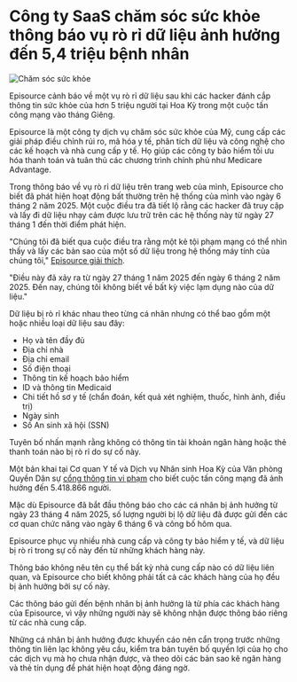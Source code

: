 # Công ty SaaS chăm sóc sức khỏe thông báo vụ rò rỉ dữ liệu ảnh hưởng đến 5,4 triệu bệnh nhân

![Chăm sóc sức khỏe](https://www.bleepstatic.com/content/hl-images/2022/08/22/healthcare-cyber.jpg)

Episource cảnh báo về một vụ rò rỉ dữ liệu sau khi các hacker đánh cắp thông tin sức khỏe của hơn 5 triệu người tại Hoa Kỳ trong một cuộc tấn công mạng vào tháng Giêng.

Episource là một công ty dịch vụ chăm sóc sức khỏe của Mỹ, cung cấp các giải pháp điều chỉnh rủi ro, mã hóa y tế, phân tích dữ liệu và công nghệ cho các kế hoạch và nhà cung cấp y tế. Họ giúp các công ty bảo hiểm tối ưu hóa thanh toán và tuân thủ các chương trình chính phủ như Medicare Advantage.

Trong thông báo về vụ rò rỉ dữ liệu trên trang web của mình, Episource cho biết đã phát hiện hoạt động bất thường trên hệ thống của mình vào ngày 6 tháng 2 năm 2025. Một cuộc điều tra đã tiết lộ rằng các hacker đã truy cập và lấy đi dữ liệu nhạy cảm được lưu trữ trên các hệ thống này từ ngày 27 tháng 1 đến thời điểm phát hiện.

"Chúng tôi đã biết qua cuộc điều tra rằng một kẻ tội phạm mạng có thể nhìn thấy và lấy các bản sao của một số dữ liệu trong hệ thống máy tính của chúng tôi," [Episource giải thích](https://response.idx.us/episource/).

"Điều này đã xảy ra từ ngày 27 tháng 1 năm 2025 đến ngày 6 tháng 2 năm 2025. Đến nay, chúng tôi không biết về bất kỳ việc lạm dụng nào của dữ liệu."

Dữ liệu bị rò rỉ khác nhau theo từng cá nhân nhưng có thể bao gồm một hoặc nhiều loại dữ liệu sau đây:

* Họ và tên đầy đủ
* Địa chỉ nhà
* Địa chỉ email
* Số điện thoại
* Thông tin kế hoạch bảo hiểm
* ID và thông tin Medicaid
* Chi tiết hồ sơ y tế (chẩn đoán, kết quả xét nghiệm, thuốc, hình ảnh, điều trị)
* Ngày sinh
* Số An sinh xã hội (SSN)

Tuyên bố nhấn mạnh rằng không có thông tin tài khoản ngân hàng hoặc thẻ thanh toán nào bị rò rỉ do sự cố này.

Một bản khai tại Cơ quan Y tế và Dịch vụ Nhân sinh Hoa Kỳ của Văn phòng Quyền Dân sự [cổng thông tin vi phạm](https://ocrportal.hhs.gov/ocr/breach/breach%5Freport.jsf) cho biết cuộc tấn công mạng đã ảnh hưởng đến 5.418.866 người.

Mặc dù Episource đã bắt đầu thông báo cho các cá nhân bị ảnh hưởng từ ngày 23 tháng 4 năm 2025, số lượng người bị lộ dữ liệu đã được gửi đến các cơ quan chức năng vào ngày 6 tháng 6 và công bố hôm qua.

Episource phục vụ nhiều nhà cung cấp và công ty bảo hiểm y tế, và dữ liệu bị rò rỉ trong sự cố này đến từ những khách hàng này.

Thông báo không nêu tên cụ thể bất kỳ nhà cung cấp nào có dữ liệu liên quan, và Episource cho biết không phải tất cả các khách hàng của họ đều bị ảnh hưởng bởi sự cố này.

Các thông báo gửi đến bệnh nhân bị ảnh hưởng là từ phía các khách hàng của Episource, vì vậy những người này sẽ không nhận được thông báo riêng từ các nhà cung cấp.

Những cá nhân bị ảnh hưởng được khuyến cáo nên cẩn trọng trước những thông tin liên lạc không yêu cầu, kiểm tra bản tuyên bố quyền lợi của họ cho các dịch vụ mà họ chưa nhận được, và theo dõi các bản sao kê ngân hàng và thẻ tín dụng để phát hiện hoạt động đáng ngờ.